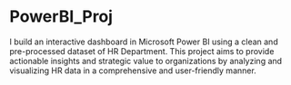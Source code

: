 # PowerBI_Proj
I build an interactive dashboard in Microsoft Power BI using a clean and pre-processed dataset of HR Department.  This project aims to provide actionable insights and strategic value to organizations by analyzing and visualizing HR data in a comprehensive and user-friendly manner.
